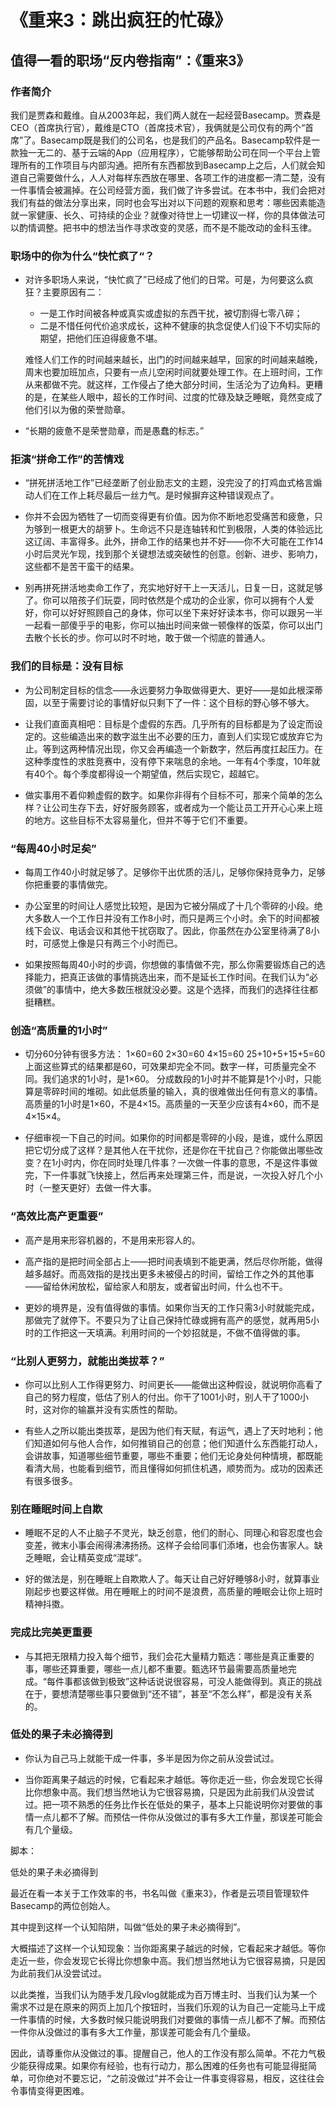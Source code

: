 # 《重来3：跳出疯狂的忙碌》

## 值得一看的职场“反内卷指南”：《重来3》

### 作者简介

我们是贾森和戴维。自从2003年起，我们两人就在一起经营Basecamp。贾森是CEO（首席执行官），戴维是CTO（首席技术官），我俩就是公司仅有的两个“首席”了。Basecamp既是我们的公司名，也是我们的产品名。Basecamp软件是一款独一无二的、基于云端的App（应用程序），它能够帮助公司在同一个平台上管理所有的工作项目与内部沟通。把所有东西都放到Basecamp上之后，人们就会知道自己需要做什么，人人对每样东西放在哪里、各项工作的进度都一清二楚，没有一件事情会被漏掉。在公司经营方面，我们做了许多尝试。在本书中，我们会把对我们有益的做法分享出来，同时也会写出对以下问题的观察和思考：哪些因素能造就一家健康、长久、可持续的企业？就像对待世上一切建议一样，你的具体做法可以酌情调整。把书中的想法当作寻求改变的灵感，而不是不能改动的金科玉律。

### 职场中的你为什么“快忙疯了“？

- 对许多职场人来说，“快忙疯了”已经成了他们的日常。可是，为何要这么疯狂？主要原因有二：
  - 一是工作时间被各种或真实或虚拟的东西干扰，被切割得七零八碎；
  - 二是不惜任何代价追求成长，这种不健康的执念促使人们设下不切实际的期望，把他们压迫得疲惫不堪。
 
  难怪人们工作的时间越来越长，出门的时间越来越早，回家的时间越来越晚，周末也要加班加点，只要有一点儿空闲时间就要处理工作。在上班时间，工作从来都做不完。就这样，工作侵占了绝大部分时间，生活沦为了边角料。更糟的是，在某些人眼中，超长的工作时间、过度的忙碌及缺乏睡眠，竟然变成了他们引以为傲的荣誉勋章。

- “长期的疲惫不是荣誉勋章，而是愚蠢的标志。”

### 拒演“拼命工作”的苦情戏

- “拼死拼活地工作”已经垄断了创业励志文的主题，没完没了的打鸡血式格言煽动人们在工作上耗尽最后一丝力气。是时候摒弃这种错误观点了。

- 你并不会因为牺牲了一切而变得更有价值。因为你不断地忍受痛苦和疲惫，只为够到一根更大的胡萝卜。生命远不只是连轴转和忙到极限，人类的体验远比这辽阔、丰富得多。此外，拼命工作的结果也并不好——你不大可能在工作14小时后灵光乍现，找到那个关键想法或突破性的创意。创新、进步、影响力，这些都不是苦干蛮干的结果。

- 别再拼死拼活地卖命工作了，充实地好好干上一天活儿，日复一日，这就足够了。你可以陪孩子们玩耍，同时依然是个成功的企业家，你可以拥有个人爱好，你可以好好照顾自己的身体，你可以坐下来好好读本书，你可以跟另一半一起看一部傻乎乎的电影，你可以抽出时间来做一顿像样的饭菜，你可以出门去散个长长的步。你可以时不时地，敢于做一个彻底的普通人。

### 我们的目标是：没有目标

- 为公司制定目标的信念——永远要努力争取做得更大、更好——是如此根深蒂固，以至于需要讨论的事情好似只剩下了一件：这个目标的野心够不够大。

- 让我们直面真相吧：目标是个虚假的东西。几乎所有的目标都是为了设定而设定的。这些编造出来的数字滋生出不必要的压力，直到人们实现它或放弃它为止。等到这两种情况出现，你又会再编造一个新数字，然后再度扛起压力。在这种季度性的求胜竞赛中，没有停下来喘息的余地。一年有4个季度，10年就有40个。每个季度都得设一个期望值，然后实现它，超越它。

- 做实事用不着仰赖虚假的数字。如果你非得有个目标不可，那来个简单的怎么样？让公司生存下去，好好服务顾客，或者成为一个能让员工开开心心来上班的地方。这些目标不太容易量化，但并不等于它们不重要。

### “每周40小时足矣”

- 每周工作40小时就足够了。足够你干出优质的活儿，足够你保持竞争力，足够你把重要的事情做完。

- 办公室里的时间让人感觉比较短，是因为它被分隔成了十几个零碎的小段。绝大多数人一个工作日并没有工作8小时，而只是两三个小时。余下的时间都被线下会议、电话会议和其他干扰窃取了。因此，你虽然在办公室里待满了8小时，可感觉上像是只有两三个小时而已。

- 如果按照每周40小时的步调，你想做的事情做不完，那么你需要锻炼自己的选择能力，把真正该做的事情挑选出来，而不是延长工作时间。在我们认为“必须做”的事情中，绝大多数压根就没必要。这是个选择，而我们的选择往往都挺糟糕。

### 创造“高质量的1小时”

- 切分60分钟有很多方法：
1×60=60
2×30=60
4×15=60
25+10+5+15+5=60
上面这些算式的结果都是60，可效果却完全不同。数字一样，可质量完全不同。我们追求的1小时，是1×60。
分成数段的1小时并不能算是1个小时，只能算是零碎时间的堆砌。如此低质量的输入，真的很难做出任何有意义的事情。高质量的1小时是1×60，不是4×15。高质量的一天至少应该有4×60，而不是4×15×4。

- 仔细审视一下自己的时间。如果你的时间都是零碎的小段，是谁，或什么原因把它切分成了这样？是其他人在干扰你，还是你在干扰自己？你能做出哪些改变？在1小时内，你在同时处理几件事？一次做一件事的意思，不是这件事做完，下一件事就飞快接上，然后再来处理第三件，而是说，一次投入好几个小时（一整天更好）去做一件大事。

### “高效比高产更重要”

- 高产是用来形容机器的，不是用来形容人的。

- 高产指的是把时间全部占上——把时间表填到不能更满，然后尽你所能，做得越多越好。而高效指的是找出更多未被侵占的时间，留给工作之外的其他事——留给休闲放松，留给家人和朋友，或者留出时间，什么也不干。

- 更妙的境界是，没有值得做的事情。如果你当天的工作只需3小时就能完成，那做完了就停下。不要只为了让自己保持忙碌或拥有高产的感觉，就再用5小时的工作把这一天填满。利用时间的一个妙招就是，不做不值得做的事。

### “比别人更努力，就能出类拔萃？”

- 你可以比别人工作得更努力、时间更长——能做出这种假设，就说明你高看了自己的努力程度，低估了别人的付出。你干了1001小时，别人干了1000小时，这对你的输赢并没有实质性的帮助。

- 有些人之所以能出类拔萃，是因为他们有天赋，有运气，遇上了天时地利；他们知道如何与他人合作，如何推销自己的创意；他们知道什么东西能打动人，会讲故事，知道哪些细节重要，哪些不重要；他们无论身处何种情境，都既能看清大局，也能看到细节，而且懂得如何抓住机遇，顺势而为。成功的因素还有很多很多。

### 别在睡眠时间上自欺

- 睡眠不足的人不止脑子不灵光，缺乏创意，他们的耐心、同理心和容忍度也会变差，微末小事会闹得沸沸扬扬。这样子会给同事们添堵，也会伤害家人。缺乏睡眠，会让精英变成“混球”。

- 好的做法是，别在睡眠上自欺欺人了。每天让自己好好睡够8小时，就算事业刚起步也要这样做。用在睡眠上的时间不是浪费，高质量的睡眠会让你上班时精神抖擞。

### 完成比完美更重要

- 与其把无限精力投入每个细节，我们会花大量精力甄选：哪些是真正重要的事，哪些还算重要，哪些一点儿都不重要。甄选环节最需要高质量地完成。“每件事都该做到极致”这种话说说很容易，可没人能做得到。真正的挑战在于，要想清楚哪些事只要做到“还不错”，甚至“不怎么样”，都是没有关系的。

### 低处的果子未必摘得到

- 你认为自己马上就能干成一件事，多半是因为你之前从没尝试过。

- 当你距离果子越远的时候，它看起来才越低。等你走近一些，你会发现它长得比你想象中高。我们想当然地认为它很容易摘，只是因为此前我们从没尝试过。把一项不熟悉的任务比作长在低处的果子，基本上只能说明你对要做的事情一点儿都不了解。而预估一件你从没做过的事有多大工作量，那误差可能会有几个量级。


脚本：

低处的果子未必摘得到

最近在看一本关于工作效率的书，书名叫做《重来3》，作者是云项目管理软件Basecamp的两位创始人。

其中提到这样一个认知陷阱，叫做“低处的果子未必摘得到”。

大概描述了这样一个认知现象：当你距离果子越远的时候，它看起来才越低。等你走近一些，你会发现它长得比你想象中高。我们想当然地认为它很容易摘，只是因为此前我们从没尝试过。

以此类推，当我们认为随手发几段vlog就能成为百万博主时、当我们认为某一个需求不过是在原来的网页上加几个按钮时，当我们乐观的认为自己一定能马上干成一件事情的时候，大多数时候只能说明我们对要做的事情一点儿都不了解。而预估一件你从没做过的事有多大工作量，那误差可能会有几个量级。

因此，请尊重你从没做过的事。提醒自己，他人的工作没有那么简单。不花力气极少能获得成果。如果你有经验，也有行动力，那么困难的任务也有可能显得挺简单，可你绝对不要忘记，“之前没做过”并不会让一件事变得容易，相反，这往往会令事情变得更困难。

